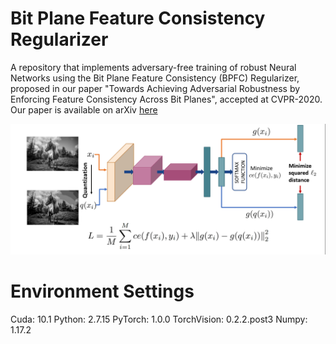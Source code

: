 # Bit Plane Feature Consistency Regularizer 
A repository that implements adversary-free training of robust Neural Networks using the Bit Plane Feature Consistency (BPFC) Regularizer, proposed in our paper "Towards Achieving Adversarial Robustness by Enforcing Feature Consistency Across Bit Planes", accepted at CVPR-2020. Our paper is available on arXiv [here](https://arxiv.org/abs/2004.00306)

![schematic](https://github.com/GaurangSriramanan/BPFC/blob/master/BPFC_schematic_figure.png)


# Environment Settings
Cuda: 10.1
Python: 2.7.15
PyTorch: 1.0.0
TorchVision: 0.2.2.post3
Numpy: 1.17.2
